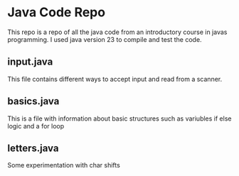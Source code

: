# Java Code Repo
This repo is a repo of all the java code from an introductory course in javas programming. I used java version 23 to compile and test the code.

## input.java
This file contains different ways to accept input and read from a scanner.

## basics.java
This is a file with information about basic structures such as variubles if else logic and a for loop

## letters.java
Some experimentation with char shifts 
